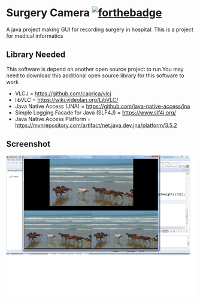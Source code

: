 # Surgery Camera [![forthebadge](http://forthebadge.com/images/badges/built-with-love.svg)](https://github.com/sudtanj/OS-Project)
A java project making GUI for recording surgery in hospital. This is a project for medical informatics

## Library Needed
This software is depend on another open source project to run.You may need to download this additional open source library for this software to work
- VLCJ                                    = https://github.com/caprica/vlcj
- libVLC                                  = https://wiki.videolan.org/LibVLC/
- Java Native Access (JNA)                = https://github.com/java-native-access/jna
- Simple Logging Facade for Java (SLF4J)  = https://www.slf4j.org/
- Java Native Access Platform             = https://mvnrepository.com/artifact/net.java.dev.jna/platform/3.5.2

## Screenshot
![Screenshot](screenshoot.jpg)
